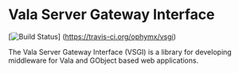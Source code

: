 Vala Server Gateway Interface
=============================

[![Build Status](https://travis-ci.org/ophymx/vsgi.png)]
(https://travis-ci.org/ophymx/vsgi)

The Vala Server Gateway Interface (VSGI) is a library for developing middleware
for Vala and GObject based web applications.
